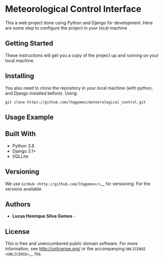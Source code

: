 # Meteorological Control Interface

This a web project done using Python and Django for development. 
Here are some step to configure the project in your local machine

Getting Started
---------------

These instructions will get you a copy of the project up and running on
your local machine.

Installing
----------
You also need to clone the repository in your local machine (with python, and Django installed before).
Using: 

    git clone https://github.com/lhggomes/meteorological_control.git

Usage Example
----------


Built With
----------

- Python 3.8
- Django 3.1+
- SQLLite

Versioning
----------

We use `GitHub <http://github.com/lhggomes/>`__ for versioning. For the
versions available

Authors
-------

-  **Lucas Henrique Silva Gomes** - 

License
-------

This is free and unencumbered public domain software. For more
information, see http://unlicense.org/ or the accompanying
`UNLICENSE <UNLICENSE>`__ file.
